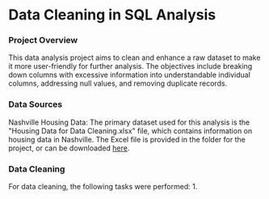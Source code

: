 # Data Cleaning in SQL Analysis

### Project Overview

This data analysis project aims to clean and enhance a raw dataset to make it more user-friendly for further analysis. The objectives include breaking down columns with excessive information into understandable individual columns, addressing null values, and removing duplicate records.

### Data Sources

Nashville Housing Data: The primary dataset used for this analysis is the "Housing Data for Data Cleaning.xlsx" file, which contains information on housing data in Nashville. The Excel file is provided in the folder for the project, or can be downloaded [here](https://view.officeapps.live.com/op/view.aspx?src=https%3A%2F%2Fraw.githubusercontent.com%2Flkolb10%2FData_Projects%2Fmain%2FData%2520Cleaning%2520in%2520SQL%2FHousing%2520Data%2520for%2520Data%2520Cleaning.xlsx&wdOrigin=BROWSELINK).

### Data Cleaning

For data cleaning, the following tasks were performed:
1.

